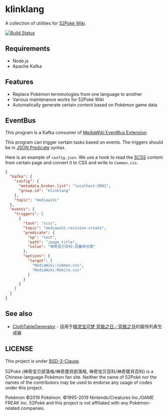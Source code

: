 klinklang
=========

A collection of utilities for [52Poké Wiki](https://wiki.52poke.com/).

[![Build Status](https://api.travis-ci.org/mudkipme/klinklang.svg?branch=master)](http://travis-ci.org/mudkipme/klinklang)

## Requirements

* Node.js
* Apache Kafka

## Features

* Replace Pokémon terminologies from one language to another
* Various maintenance works for 52Poké Wiki
* Automatically generate certain content based on Pokémon game data

## EventBus

This program is a Kafka consumer of [MediaWiki EventBus Extension](https://www.mediawiki.org/wiki/Extension:EventBus).

This program can trigger certain tasks based on events. The triggers should be in [JSON Predicate](https://tools.ietf.org/id/draft-snell-json-test-01.html) syntax.

Here is an example of `config.json`. We use a hook to read the [SCSS](http://sass-lang.com/) content from certain page and convert it to CSS and write to `Common.css`.

```json
{
  "kafka": {
    "config": {
      "metadata.broker.list": "localhost:9092",
      "group.id": "klinklang"
    },
    "topic": "mediawiki"
  },
  "events": {
    "triggers": [
      {
        "task": "scss",
        "topic": "mediawiki.revision-create",
        "predicate": {
          "op": "test",
          "path": "/page_title",
          "value": "神奇宝贝百科:层叠样式表"
        },
        "options": {
          "target": [
            "MediaWiki:Common.css",
            "MediaWiki:Mobile.css"
          ]
        }
      }
    ]
  }
}
```

## See also

* [ClothTableGenerator](https://github.com/lucka-me/toolkit/tree/master/52Pok%C3%A9-Wiki/ClothTableGenerator) - 适用于[精灵宝可梦 究极之日／究极之月](https://wiki.52poke.com/wiki/精灵宝可梦_究极之日／究极之月)的服饰列表生成器

## LICENSE

This project is under [BSD-3-Clause](LICENSE).

52Poké (神奇宝贝部落格/神奇寶貝部落格, 神奇宝贝百科/神奇寶貝百科) is a Chinese-language Pokémon fan site. Neither the name of 52Poké nor the names of the contributors may be used to endorse any usage of codes under this project.

Pokémon ©2019 Pokémon. ©1995-2019 Nintendo/Creatures Inc./GAME FREAK inc. 52Poké and this project is not affiliated with any Pokémon-related companies.